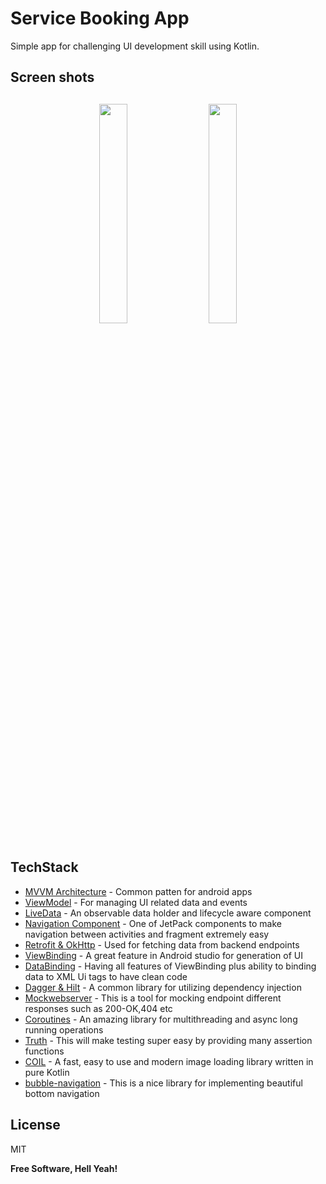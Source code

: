 # Service Booking App

Simple app for challenging UI development skill using Kotlin.
 ## Screen shots
<h4 align="center">
 <img src="https://raw.githubusercontent.com/rahmatya685/ServiceBookingApp/master/app/screenshots/Home-withaout-avatar.png" width="30%" vspace="10" hspace="10">
 <img src="https://raw.githubusercontent.com/rahmatya685/ServiceBookingApp/master/app/screenshots/Carwash services - subservices.png" width="30%" vspace="10" hspace="10">

## TechStack
- [MVVM Architecture](https://medium.com/upday-devs/android-architecture-patterns-part-3-model-view-viewmodel-e7eeee76b73b) - Common patten for android apps
- [ViewModel](https://developer.android.com/topic/libraries/architecture/viewmodel) - For managing UI related data and events
- [LiveData](https://developer.android.com/topic/libraries/architecture/livedata) - An observable data holder and lifecycle aware component
- [Navigation Component](https://developer.android.com/guide/navigation/navigation-getting-started) - One of JetPack components to make navigation between activities and fragment extremely easy
- [Retrofit & OkHttp](https://square.github.io/retrofit/) - Used for fetching data from backend endpoints
- [ViewBinding](https://developer.android.com/topic/libraries/view-binding) - A great feature in Android studio for generation of UI
- [DataBinding](https://developer.android.com/topic/libraries/data-binding) - Having all features of ViewBinding plus ability to binding data to XML Ui tags to have clean code
- [Dagger & Hilt](https://developer.android.com/training/dependency-injection/hilt-android) - A common library for utilizing dependency injection
- [Mockwebserver](https://github.com/square/okhttp/tree/master/mockwebserver) - This is a tool for mocking endpoint different responses such as 200-OK,404 etc
- [Coroutines](https://kotlinlang.org/docs/coroutines-overview.html) - An amazing library for multithreading and async long running operations
- [Truth](https://github.com/google/truth) - This will make testing super easy by providing many assertion functions
- [COIL](https://github.com/coil-kt/coil) - A fast, easy to use and modern image loading library written in pure Kotlin
- [bubble-navigation](https://github.com/gauravk95/bubble-navigation) - This is a nice library for implementing beautiful bottom navigation


## License

MIT

**Free Software, Hell Yeah!**

